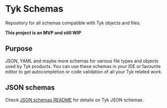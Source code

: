 # Tyk Schemas

Repository for all schemas compatible with Tyk objects and files.

**This project is an MVP and still WIP**

## Purpose
JSON, YAML and maybe more schemas for various file types and objects used by Tyk products. 
You can use these schemas in your IDE or favourite editor to get autocompletion or code validation of all your Tyk related work.



## JSON schemas
Check [JSON schemas README](https://github.com/TykTechnologies/tyk-schemas/blob/main/JSON/README.md) for details on Tyk JSON schemas.
